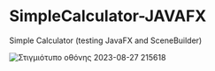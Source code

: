# SimpleCalculator-JAVAFX
Simple Calculator (testing JavaFX and SceneBuilder)


![Στιγμιότυπο οθόνης 2023-08-27 215618](https://github.com/Georgios-Mpalanos/SimpleCalculator-JAVAFX/assets/115114124/db606a36-44a1-4531-ab8f-c9f4d4b7d9ed)
